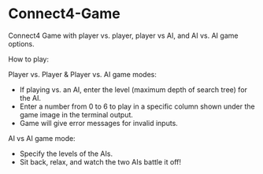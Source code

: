 # Connect4-Game
Connect4 Game with player vs. player, player vs AI, and AI vs. AI game options.

How to play:

Player vs. Player & Player vs. AI game modes:
- If playing vs. an AI, enter the level (maximum depth of search tree) for the AI.
- Enter a number from 0 to 6 to play in a specific column shown under the
  game image in the terminal output.
- Game will give error messages for invalid inputs.
 
AI vs AI game mode:
- Specify the levels of the AIs.
- Sit back, relax, and watch the two AIs battle it off!
